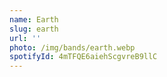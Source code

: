 ```yaml
---
name: Earth
slug: earth
url: ''
photo: /img/bands/earth.webp
spotifyId: 4mTFQE6aiehScgvreB9llC
---
```

